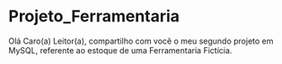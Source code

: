 # Projeto_Ferramentaria
Olá Caro(a) Leitor(a), compartilho com você o meu segundo projeto em MySQL, referente ao estoque de uma Ferramentaria Fictícia.
